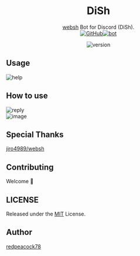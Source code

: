 <div align="center">

# DiSh

</div> 
<div align="center">

[websh](https://github.com/jiro4989/websh) Bot for Discord (DiSh).  
[![GitHub](https://img.shields.io/github/license/redpeacock78/DiSh)](https://github.com/redpeacock78/DiSh/blob/master/LICENCE)[![bot](https://dcbadge.vercel.app/api/shield/1012686069860405268?bot=true&style=flat)](https://discord.com/api/oauth2/authorize?client_id=1012686069860405268&permissions=51200&scope=bot)

![version](https://i.imgur.com/n840Xjw.png)


</div>

## Usage
![help](https://i.imgur.com/qPsC0Z4.png)

## How to use
![reply](https://i.imgur.com/UpXibTx.png)  
![image](https://i.imgur.com/eXokalH.png)

## Special Thanks
[jiro4989/websh](https://github.com/jiro4989/websh)

## Contributing
Welcome 💖

## LICENSE
Released under the [MIT](https://github.com/redpeacock78/DiSh/blob/master/LICENCE) License.

## Author
[redpeacock78](https://github.com/redpeacock78)